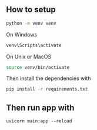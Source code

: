 ## How to setup

```sh
python -m venv venv
```

On Windows

```sh
venv\Scripts\activate
```

On Unix or MacOS

```sh
source venv/bin/activate
```

Then install the dependencies with

```sh
pip install -r requirements.txt
```

## Then run app with

```
uvicorn main:app --reload
```
